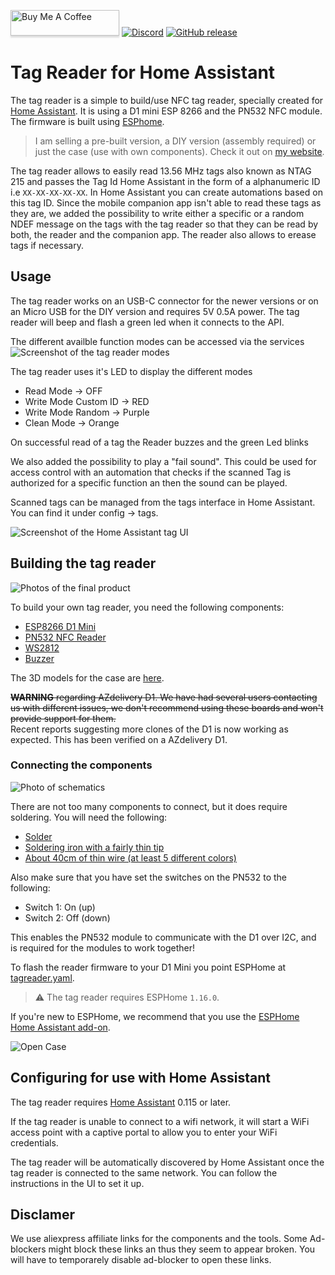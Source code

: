 <a href="https://www.buymeacoffee.com/adonno" target="_blank"><img src="https://www.buymeacoffee.com/assets/img/custom_images/orange_img.png" alt="Buy Me A Coffee" style="height: 41px !important;width: 174px !important;box-shadow: 0px 3px 2px 0px rgba(190, 190, 190, 0.5) !important;-webkit-box-shadow: 0px 3px 2px 0px rgba(190, 190, 190, 0.5) !important;" ></a>
[![Discord](https://img.shields.io/discord/755394229944975380)](https://discord.gg/4SDcaRS)
[![GitHub release](https://img.shields.io/github/release/adonno/tagreader.svg)](https://GitHub.com/adonno/tagreader/releases/)

# Tag Reader for Home Assistant

The tag reader is a simple to build/use NFC tag reader, specially created for [Home Assistant](https://www.home-assistant.io). It is using a D1 mini ESP 8266 and the PN532 NFC module. The firmware is built using [ESPhome](https://www.esphome.io).

> I am selling a pre-built version, a DIY version (assembly required) or just the case (use with own components). Check it out on [my website](https://adonno-crafts.myshopify.com/).

The tag reader allows to easily read 13.56 MHz tags also known as NTAG 215 and passes the Tag Id Home Assistant in the form of a alphanumeric ID i.e `XX-XX-XX-XX-XX`.
In Home Assistant you can create automations based on this tag ID. Since the mobile companion app isn't able to read these tags as they are, we added the possibility to write either a specific or a random NDEF message on the tags with the tag reader so that they can be read by both, the reader and the companion app. The reader also allows to erease tags if necessary. 

## Usage

The tag reader works on an USB-C connector for the newer versions or on an Micro USB for the DIY version and requires 5V 0.5A power. The tag reader will beep and flash a green led when it connects to the API.  

The different availble function modes can be accessed via the services 
![Screenshot of the tag reader modes](docs/tagreader_services.PNG)

The tag reader uses it's LED to display the different modes 

 * Read Mode  -> OFF
 * Write Mode Custom ID -> RED
 * Write Mode Random -> Purple
 * Clean Mode ->  Orange

On successful read of a tag the Reader buzzes and the green Led blinks 

We also added the possibility to play a "fail sound". This could be used for access control with an automation that checks if the scanned Tag is authorized for a specific function an then the sound can be played. 

Scanned tags can be managed from the tags interface in Home Assistant. You can find it under config -> tags.

![Screenshot of the Home Assistant tag UI](docs/tag-ui.gif)




## Building the tag reader

![Photos of the final product](docs/cases.jpg)

To build your own tag reader, you need the following components:

 - [ESP8266 D1 Mini](https://s.click.aliexpress.com/e/_d8l72oB)  
 - [PN532 NFC Reader](https://s.click.aliexpress.com/e/_dZNORIJ)
 - [WS2812](https://s.click.aliexpress.com/e/_d82GRqr)
 - [Buzzer](https://s.click.aliexpress.com/e/_dZ5F5yj)

The 3D models for the case are [here](STLs).

~~**WARNING** regarding AZdelivery D1. We have had several users contacting us with different issues, we don't recommend using these boards and won't provide support for them.~~  
Recent reports suggesting more clones of the D1 is now working as expected. This has been verified on a AZdelivery D1.

### Connecting the components

![Photo of schematics](Schematics/tag_reader_schematics_v3.2.png)

There are not too many components to connect, but it does require soldering. You will need the following:

- [Solder](https://s.click.aliexpress.com/e/_dT3S62j)
- [Soldering iron with a fairly thin tip](https://s.click.aliexpress.com/e/_dXaI6nz)
- [About 40cm of thin wire (at least 5 different colors)](https://s.click.aliexpress.com/e/_dZvoYoB)


Also make sure that you have set the switches on the PN532 to the following:
- Switch 1: On (up)
- Switch 2: Off (down)

This enables the PN532 module to communicate with the D1 over I2C, and is required for the modules to work together!

To flash the reader firmware to your D1 Mini you point ESPHome at [tagreader.yaml](tagreader.yaml).  
> :warning: The tag reader requires ESPHome `1.16.0`.

If you're new to ESPHome, we recommend that you use the [ESPHome Home Assistant add-on](https://esphome.io/guides/getting_started_hassio.html).

![Open Case](docs/inside-case-completed.jpg)

## Configuring for use with Home Assistant 

The tag reader requires [Home Assistant](https://www.home-assistant.io) 0.115 or later.

If the tag reader is unable to connect to a wifi network, it will start a WiFi access point with a captive portal to allow you to enter your WiFi credentials.

The tag reader will be automatically discovered by Home Assistant once the tag reader is connected to the same network. You can follow the instructions in the UI to set it up.



## Disclamer

We use aliexpress affiliate links for the components and the tools. Some Ad-blockers might block these links an thus they seem to appear broken. You will have to temporarely disable ad-blocker to open these links. 

